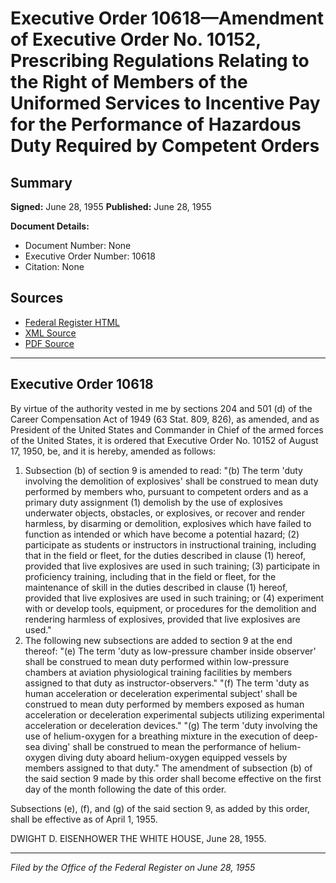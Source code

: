 # Executive Order 10618—Amendment of Executive Order No. 10152, Prescribing Regulations Relating to the Right of Members of the Uniformed Services to Incentive Pay for the Performance of Hazardous Duty Required by Competent Orders

## Summary

**Signed:** June 28, 1955
**Published:** June 28, 1955

**Document Details:**
- Document Number: None
- Executive Order Number: 10618
- Citation: None

## Sources
- [Federal Register HTML](https://www.presidency.ucsb.edu/documents/executive-order-10618-amendment-executive-order-no-10152-prescribing-regulations-relating)
- [XML Source](None)
- [PDF Source](None)

---

## Executive Order 10618

By virtue of the authority vested in me by sections 204 and 501 (d) of the Career Compensation Act of 1949 (63 Stat. 809, 826), as amended, and as President of the United States and Commander in Chief of the armed forces of the United States, it is ordered that Executive Order No. 10152 of August 17, 1950, be, and it is hereby, amended as follows:
1. Subsection (b) of section 9 is amended to read:
"(b) The term 'duty involving the demolition of explosives' shall be construed to mean duty performed by members who, pursuant to competent orders and as a primary duty assignment (1) demolish by the use of explosives underwater objects, obstacles, or explosives, or recover and render harmless, by disarming or demolition, explosives which have failed to function as intended or which have become a potential hazard; (2) participate as students or instructors in instructional training, including that in the field or fleet, for the duties described in clause (1) hereof, provided that live explosives are used in such training; (3) participate in proficiency training, including that in the field or fleet, for the maintenance of skill in the duties described in clause (1) hereof, provided that live explosives are used in such training; or (4) experiment with or develop tools, equipment, or procedures for the demolition and rendering harmless of explosives, provided that live explosives are used."
2. The following new subsections are added to section 9 at the end thereof:
"(e) The term 'duty as low-pressure chamber inside observer' shall be construed to mean duty performed within low-pressure chambers at aviation physiological training facilities by members assigned to that duty as instructor-observers."
"(f) The term 'duty as human acceleration or deceleration experimental subject' shall be construed to mean duty performed by members exposed as human acceleration or deceleration experimental subjects utilizing experimental acceleration or deceleration devices."
"(g) The term 'duty involving the use of helium-oxygen for a breathing mixture in the execution of deep-sea diving' shall be construed to mean the performance of helium-oxygen diving duty aboard helium-oxygen equipped vessels by members assigned to that duty."
The amendment of subsection (b) of the said section 9 made by this order shall become effective on the first day of the month following the date of this order.

Subsections (e), (f), and (g) of the said section 9, as added by this order, shall be effective as of April 1, 1955.

DWIGHT D. EISENHOWER
THE WHITE HOUSE,
June 28, 1955.

---

*Filed by the Office of the Federal Register on June 28, 1955*
